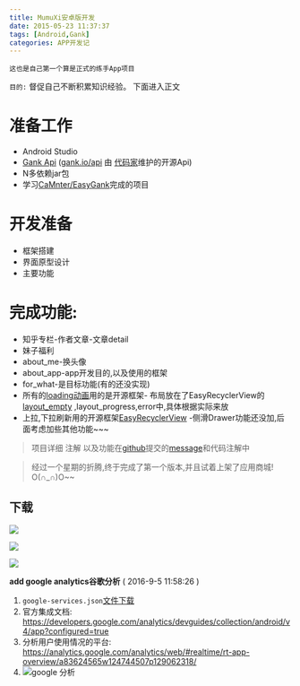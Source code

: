 ```yaml
---
title: MumuXi安卓版开发
date: 2015-05-23 11:37:37
tags: [Android,Gank]
categories: APP开发记
---
```


`这也是自己第一个算是正式的练手App项目`

`目的:` 督促自己不断积累知识经验。
下面进入正文

# 准备工作
* Android Studio
* [Gank Api](http://gank.io/) ([gank.io/api](http://gank.io/api) 由 [代码家](https://github.com/daimajia)维护的开源Api)
* N多依赖jar包
* 学习[CaMnter/EasyGank](https://github.com/CaMnter/EasyGank)完成的项目

# 开发准备
* 框架搭建
* 界面原型设计
* 主要功能
<!-- more -->
# 完成功能:
- 知乎专栏-作者文章-文章detail
- 妹子福利
- about_me-换头像
- about_app-app开发目的,以及使用的框架
- for_what-是目标功能(有的还没实现)
- 所有的[loading动画](https://github.com/zzz40500/android-shapeLoadingView)用的是开源框架- 布局放在了EasyRecyclerView的 [layout_empty](https://github.com/yangxiaoge/MumuXi/blob/master/app/src/main/res/layout/fragment_zhuanlan_layout.xml) ,layout_progress,error中,具体根据实际来放
- 上拉,下拉刷新用的开源框架[EasyRecyclerView](https://github.com/Jude95/EasyRecyclerView)
-侧滑Drawer功能还没加,后面考虑加些其他功能~~~

>项目详细 注解 以及功能在[github](https://github.com/yangxiaoge/MumuXi)提交的[message](https://github.com/yangxiaoge/MumuXi)和代码注解中

>经过一个星期的折腾,终于完成了第一个版本,并且试着上架了应用商城! O(∩_∩)O~~

## 下载
<a href="http://fir.im/sq2t" target="_blank" alt="Fir"><img src="http://ww4.sinaimg.cn/mw1024/c05ae6b6gw1f802wvh1s2j203301cq2q.jpg"/></a>

<a href="http://android.myapp.com/myapp/detail.htm?apkName=com.yang.bruce.mumuxi" target="_blank" alt="应用宝"><img src="http://ww4.sinaimg.cn/mw1024/c05ae6b6gw1f5pv5t3kwwj203w01jglf.jpg"/></a>

<a href="http://www.wandoujia.com/apps/com.yang.bruce.mumuxi" target="_blank" alt="豌豆荚"><img src="http://ww1.sinaimg.cn/mw690/c05ae6b6gw1f5iyz0qbdgj204k01mglg.jpg"/></a>


**add google analytics谷歌分析** ( 2016-9-5 11:58:26 )

1. `google-services.json`[文件下载](https://developers.google.com/mobile/add?platform=android&cntapi=analytics&cnturl=https:%2F%2Fdevelopers.google.com%2Fanalytics%2Fdevguides%2Fcollection%2Fandroid%2Fv4%2Fapp%3Fconfigured%3Dtrue&cntlbl=Continue%20Adding%20Analytics)
2. 官方集成文档: https://developers.google.com/analytics/devguides/collection/android/v4/app?configured=true
3. 分析用户使用情况的平台: https://analytics.google.com/analytics/web/#realtime/rt-app-overview/a83624565w124744507p129062318/
4. ![google 分析](http://ww2.sinaimg.cn/mw1024/c05ae6b6gw1f7iknnth8nj217y0lx43d.jpg)